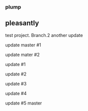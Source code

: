 ### plump
## pleasantly

test project.
Branch.2
another update


update master #1

update mater #2

update #1

update #2

update #3

update #4

update #5 master 

